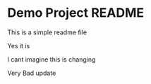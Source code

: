 # Demo Project README

This is a simple readme file

Yes it is

I cant imagine this is changing

Very Bad update